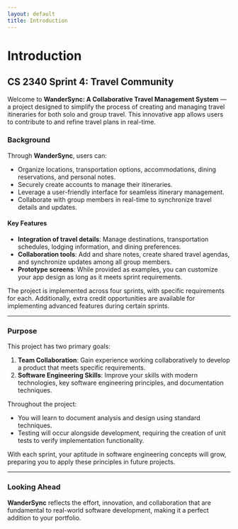 ```yaml
---
layout: default
title: Introduction
---
```


# Introduction

## CS 2340 Sprint 4: Travel Community

Welcome to **WanderSync: A Collaborative Travel Management System** — a project designed to simplify the process of creating and managing travel itineraries for both solo and group travel. This innovative app allows users to contribute to and refine travel plans in real-time.

### Background

Through **WanderSync**, users can:
- Organize locations, transportation options, accommodations, dining reservations, and personal notes.
- Securely create accounts to manage their itineraries.
- Leverage a user-friendly interface for seamless itinerary management.
- Collaborate with group members in real-time to synchronize travel details and updates.

#### Key Features
- **Integration of travel details**: Manage destinations, transportation schedules, lodging information, and dining preferences.
- **Collaboration tools**: Add and share notes, create shared travel agendas, and synchronize updates among all group members.
- **Prototype screens**: While provided as examples, you can customize your app design as long as it meets sprint requirements.

The project is implemented across four sprints, with specific requirements for each. Additionally, extra credit opportunities are available for implementing advanced features during certain sprints.

---

### Purpose

This project has two primary goals:
1. **Team Collaboration**: Gain experience working collaboratively to develop a product that meets specific requirements.
2. **Software Engineering Skills**: Improve your skills with modern technologies, key software engineering principles, and documentation techniques.

Throughout the project:
- You will learn to document analysis and design using standard techniques.
- Testing will occur alongside development, requiring the creation of unit tests to verify implementation functionality.

With each sprint, your aptitude in software engineering concepts will grow, preparing you to apply these principles in future projects.

---

### Looking Ahead
**WanderSync** reflects the effort, innovation, and collaboration that are fundamental to real-world software development, making it a perfect addition to your portfolio.
